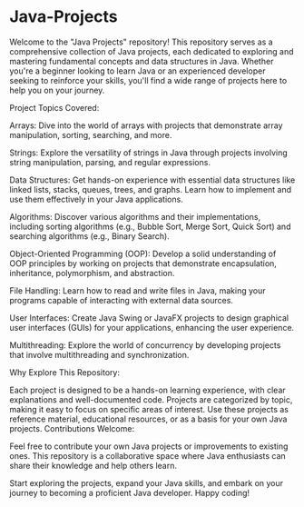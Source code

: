 # Java-Projects
Welcome to the "Java Projects" repository! This repository serves as a comprehensive collection of Java projects, each dedicated to exploring and mastering fundamental concepts and data structures in Java. Whether you're a beginner looking to learn Java or an experienced developer seeking to reinforce your skills, you'll find a wide range of projects here to help you on your journey.

Project Topics Covered:

Arrays: Dive into the world of arrays with projects that demonstrate array manipulation, sorting, searching, and more.

Strings: Explore the versatility of strings in Java through projects involving string manipulation, parsing, and regular expressions.

Data Structures: Get hands-on experience with essential data structures like linked lists, stacks, queues, trees, and graphs. Learn how to implement and use them effectively in your Java applications.

Algorithms: Discover various algorithms and their implementations, including sorting algorithms (e.g., Bubble Sort, Merge Sort, Quick Sort) and searching algorithms (e.g., Binary Search).

Object-Oriented Programming (OOP): Develop a solid understanding of OOP principles by working on projects that demonstrate encapsulation, inheritance, polymorphism, and abstraction.

File Handling: Learn how to read and write files in Java, making your programs capable of interacting with external data sources.

User Interfaces: Create Java Swing or JavaFX projects to design graphical user interfaces (GUIs) for your applications, enhancing the user experience.

Multithreading: Explore the world of concurrency by developing projects that involve multithreading and synchronization.

Why Explore This Repository:

Each project is designed to be a hands-on learning experience, with clear explanations and well-documented code.
Projects are categorized by topic, making it easy to focus on specific areas of interest.
Use these projects as reference material, educational resources, or as a basis for your own Java projects.
Contributions Welcome:

Feel free to contribute your own Java projects or improvements to existing ones. This repository is a collaborative space where Java enthusiasts can share their knowledge and help others learn.

Start exploring the projects, expand your Java skills, and embark on your journey to becoming a proficient Java developer. Happy coding!
